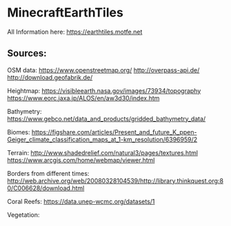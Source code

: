 # MinecraftEarthTiles

All Information here: https://earthtiles.motfe.net

## Sources:

OSM data:
https://www.openstreetmap.org/
http://overpass-api.de/
http://download.geofabrik.de/

Heightmap:
https://visibleearth.nasa.gov/images/73934/topography
https://www.eorc.jaxa.jp/ALOS/en/aw3d30/index.htm

Bathymetry:
https://www.gebco.net/data_and_products/gridded_bathymetry_data/

Biomes:
https://figshare.com/articles/Present_and_future_K_ppen-Geiger_climate_classification_maps_at_1-km_resolution/6396959/2

Terrain:
http://www.shadedrelief.com/natural3/pages/textures.html
https://www.arcgis.com/home/webmap/viewer.html

Borders from different times:
http://web.archive.org/web/20080328104539/http://library.thinkquest.org:80/C006628/download.html

Coral Reefs:
https://data.unep-wcmc.org/datasets/1

Vegetation:
